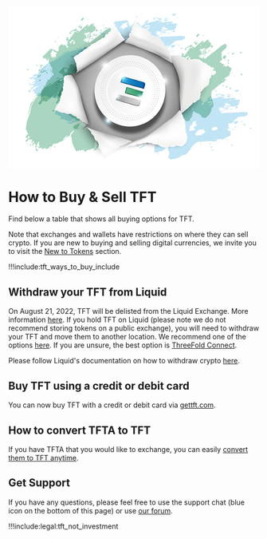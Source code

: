 
![](img/tftexplo.jpg)

# How to Buy & Sell TFT

Find below a table that shows all buying options for TFT. 

Note that exchanges and wallets have restrictions on where they can sell crypto. If you are new to buying and selling digital currencies, we invite you to visit the [New to Tokens](newtotokens) section. 

!!!include:tft_ways_to_buy_include

## Withdraw your TFT from Liquid

On August 21, 2022, TFT will be delisted from the Liquid Exchange. More information [here](https://forum.threefold.io/t/tft-will-be-delisted-on-liquid-what-now-and-what-next/3197). If you hold TFT on Liquid (please note we do not recommend storing tokens on a public exchange), you will need to withdraw your TFT and move them to another location. We recommend one of the options [here](threefold_wallets). If you are unsure, the best option is [ThreeFold Connect](threefold_connect).

Please follow Liquid's documentation on how to withdraw crypto [here](https://help.liquid.com/en/articles/2275670-how-to-withdraw-funds-from-my-liquid-account).

## Buy TFT using a credit or debit card

You can now buy TFT with a credit or debit card via [gettft.com](https://gettft.com).

<!-- ## From a Public Exchange

To buy TFT on an exchange you will have to follow these steps:

- First, send fiat currency (euros, dollars, etc) to the exchange
- Second, convert fiat currency into a digital currency that can be traded with TFT (BTC, XLM, etc. - depends on the exchange)
- Third, buy TFT with the trade-able digital currency

If you would like to sell or exchange TFT on these exchanges, you will have to follow these steps:

- First, exchange your TFT to another digital currency (BTC, USDT, XLM, etc) that can be traded into fiat.
- Then, exchange the other digital currency (BTC, etc.) into fiat.
- Finally, transfer the fiat amount to your bank account. -->

## How to convert TFTA to TFT

If you have TFTA that you would like to exchange, you can easily [convert them to TFT anytime](tfta_to_tft).

## Get Support

If you have any questions, please feel free to use the support chat (blue icon on the bottom of this page) or use [our forum](https://forum.threefold.io).


!!!include:legal:tft_not_investment